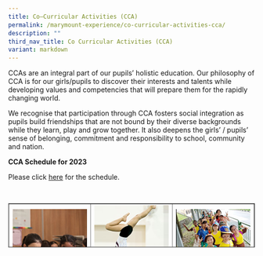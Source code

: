 ```yaml
---
title: Co–Curricular Activities (CCA)
permalink: /marymount-experience/co-curricular-activities-cca/
description: ""
third_nav_title: Co Curricular Activities (CCA)
variant: markdown
---
```

<p>CCAs are an integral part of our pupils’ holistic education. Our philosophy of CCA is for our girls/pupils to discover their interests and talents while developing values and competencies that will prepare them for the rapidly changing world.&nbsp;</p>
<p>We recognise that participation through CCA fosters social integration as pupils build friendships that are not bound by their diverse backgrounds while they learn, play and grow together. It also deepens the girls’ / pupils’ sense of belonging, commitment and responsibility to school, community and nation.</p>
<p><strong>CCA Schedule for 2023</strong></p>
<p>Please click&nbsp;<a href="/files/2023%20Schedule%20for%20Co-Curricular%20Activities.pdf">here</a>&nbsp;for the schedule.</p>
<br>
<table style="border-collapse: collapse; width: 100%; height: 90px;" border="1">
  <tbody>
    <tr>
      <td style="width: 33.3333%; text-align: center;">
        <a href="/marymount-experience/co-curricular-activities-cca/art-club"><img src="/images/cca1.jpg" alt="c1"></a> ART CLUB
      </td>
      <td style="width: 33.3333%; text-align: center;">
        <a href="/marymount-experience/co-curricular-activities-cca/artistic-gymnastics"><img src="/images/cca2.jpg" alt="cca2"></a>ARTISTIC GYMNASTICS
      </td>
      <td style="width: 33.3333%; text-align: center;">
        <a href="/marymount-experience/co-curricular-activities-cca/badminton"><img src="/images/cca3.jpg" alt="cca3"></a>BADMINTON
      </td>
    </tr>
    <tr>
      <td style="width: 33.3333%; text-align: center;">
				<a href="/marymount-experience/co-curricular-activities-cca/brownies"><img src="/images/cca3.jpg" alt="cca3"></a>BROWNIES
				</td>
				<td style="width: 33.3333%; text-align: center;">
        <a href="/marymount-experience/co-curricular-activities-cca/choir"><img src="/images/cca4.jpg" alt="cca4"></a>CHOIR
      </td>
      <td style="width: 33.3333%; text-align: center;">
        <a href="/marymount-experience/co-curricular-activities-cca/dance-ensemble"><img src="/images/cca5.jpg" alt="cca5"></a>DANCE ENSEMBLE
      </td>
    </tr>
    <tr>
					<td style="width: 33.3333%; text-align: center;">
				 <a href="/marymount-experience/co-curricular-activities-cca/drame-club"><img src="/images/cca6.jpg" alt="cca6"></a>DRAMA CLUB
			</td>
      <td style="width: 33.3333%; text-align: center;">
        <a href="/marymount-experience/co-curricular-activities-cca/environmental-science-club/"><img src="/images/Env3.jpeg" alt="cca7"></a>ENVIRONMENTAL SCIENCE CLUB
      </td>      
      <td style="width: 33.3333%; text-align: center;">
        <a href="/marymount-experience/co-curricular-activities-cca/innoplay/"><img src="/images/cca8.jpg" alt="cca8"></a>INNOPLAY
      </td>
    </tr>
    <tr>
			   <td style="width: 33.3333%; text-align: center;">
        <a href="/marymount-experience/co-curricular-activities-cca/netball/"><img src="/images/cca8.jpg" alt="cca8"></a>NETBALL
			  </td><td style="width: 33.3333%; text-align: center;">
        <a href="/marymount-experience/co-curricular-activities-cca/percussion-ensemble"><img src="/images/cca9.jpg" alt="cca9"></a>PERCUSSION ENSEMBLE
      </td>
      <td style="width: 33.3333%; text-align: center;">
        <a href="/marymount-experience/co-curricular-activities-cca/rhythmic-gymnastics"><img src="/images/cca10.jpg" alt="cca10"></a>RHYTHMIC GYMNASTICS
      </td>
		</tr>
		<tr>
      <td style="width: 33.3333%; text-align: center;">
        <a href="/marymount-experience/co-curricular-activities-cca/tennis"><img src="/images/cca11.jpg" alt="cca11"></a>TENNIS
      </td>
      <td style="width: 33.3333%; height: 18px; text-align: center;">&nbsp;</td>
    </tr>
		    <tr>
      <td style="width: 33.3333%; text-align: center;">
        <a href="/marymount-experience/co-curricular-activities-cca/art-club"><img src="/images/cca1.jpg" alt="c1"></a> ART CLUB
      </td>
      <td style="width: 33.3333%; text-align: center;">
        <a href="/marymount-experience/co-curricular-activities-cca/artistic-gymnastics"><img src="/images/cca2.jpg" alt="cca2"></a>ARTISTIC GYMNASTICS
      </td>
      <td style="width: 33.3333%; text-align: center;">
        <a href="/marymount-experience/co-curricular-activities-cca/brownies"><img src="/images/cca3.jpg" alt="cca3"></a>BROWNIES
      </td>
    </tr>
  </tbody>
</table>